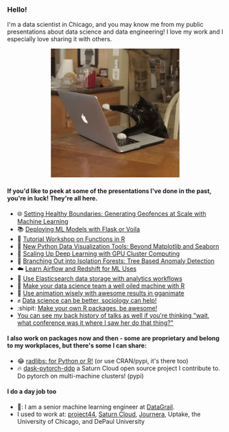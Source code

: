 ### Hello!

I'm a data scientist in Chicago, and you may know me from my public presentations about data science and data engineering! I love my work and I especially love sharing it with others.

<p align="center">
  <img src="https://github.com/skirmer/skirmer.github.io/blob/main/cat1.gif", height=300, width=300>
</p>


#### If you'd like to peek at some of the presentations I've done in the past, you're in luck! They're all here.
* 🌐 [Setting Healthy Boundaries: Generating Geofences at Scale with Machine Learning](https://github.com/skirmer/setting_healthy_boundaries)
* :books: [Deploying ML Models with Flask or Voila](https://github.com/skirmer/college_scorecard) 
* :wrench: [Tutorial Workshop on Functions in R](https://github.com/skirmer/functions_r)   
* :art: [New Python Data Visualization Tools: Beyond Matplotlib and Seaborn](https://github.com/skirmer/new-py-dataviz) 
* :bullettrain_side: [Scaling Up Deep Learning with GPU Cluster Computing](https://github.com/skirmer/gpu_pytorch)
* :deciduous_tree: [Branching Out into Isolation Forests: Tree Based Anomaly Detection](https://github.com/skirmer/isolation_forests)
* :cloud: [Learn Airflow and Redshift for ML Uses](https://github.com/skirmer/airflow_plus_redshift)
* :twisted_rightwards_arrows: [Use Elasticsearch data storage with analytics workflows](https://github.com/skirmer/elastic_analytics)  
* :rocket: [Make your data science team a well oiled machine with R](https://github.com/skirmer/team_collab)  
* :movie_camera: [Use animation wisely with awesome results in gganimate](https://github.com/skirmer/animating_dataviz)  
* :fist: [Data science can be better, sociology can help!](https://github.com/skirmer/satRdays_chicago_2019)
* :shipit: [Make your own R packages, be awesome!](https://github.com/skirmer/r_packages)  
* [You can see my back history of talks as well if you're thinking "wait, what conference was it where I saw her do that thing?"](https://skirmer.github.io/events.html)

#### I also work on packages now and then - some are proprietary and belong to my workplaces, but there's some I can share:
* :joy: [radlibs: for Python or R!](https://github.com/skirmer/radlibs) (or use CRAN/pypi, it's there too)
* :fire: [dask-pytorch-ddp](https://github.com/saturncloud/dask-pytorch-ddp) a Saturn Cloud open source project I contribute to. Do pytorch on multi-machine clusters! (pypi) 

#### I do a day job too
* 🚚: I am a senior machine learning engineer at [DataGrail](https://www.datagrail.io/).
* I used to work at: [project44](https://www.project44.com/), [Saturn Cloud](https://www.saturncloud.io), [Journera](http://journera.com), Uptake, the University of Chicago, and DePaul University
